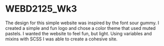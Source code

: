# WEBD2125_Wk3

The design for this simple website was inspired by the font sour gummy. I created a simple and fun logo and chose a color theme that used muted pastels. I wanted the website to feel fun, but light. Using variables and mixins with SCSS I was able to create a cohesive site.